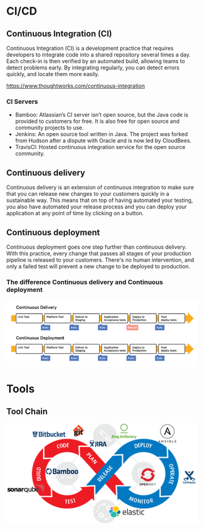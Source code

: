 # CI/CD

## Continuous Integration (CI) 

Continuous Integration (CI) is a development practice that requires developers to integrate code into a shared repository several times a day. Each check-in is then verified by an automated build, allowing teams to detect problems early. By integrating regularly, you can detect errors quickly, and locate them more easily.

https://www.thoughtworks.com/continuous-integration

### CI Servers

* Bamboo: Atlassian’s CI server isn’t open source, but the Java code is provided to customers for free. It is also free for open source and community projects to use.
* Jenkins: An open source tool written in Java. The project was forked from Hudson after a dispute with Oracle and is now led by CloudBees.
* TravisCI: Hosted continuous integration service for the open source community.

## Continuous delivery

Continuous delivery is an extension of continuous integration to make sure that you can release new changes to your customers quickly in a sustainable way. This means that on top of having automated your testing, you also have automated your release process and you can deploy your application at any point of time by clicking on a button.

## Continuous deployment

Continuous deployment goes one step further than continuous delivery. With this practice, every change that passes all stages of your production pipeline is released to your customers. There's no human intervention, and only a failed test will prevent a new change to be deployed to production.

### The difference Continuous delivery and Continuous deployment

![alt text](images/cd.gif)

# Tools

## Tool Chain

![alt text](images/devops_toolchain.png)
